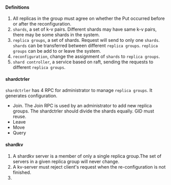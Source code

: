 

#### Definitions

1. All replicas in the group must agree on whether the Put occurred before or after the reconfiguration.
2. `shards`, a set of k-v pairs. Different shards may have same k-v pairs, there may be some shards in the system.
3. `replica groups`, a set of shards. Request will send to only one `shards`. `shards` can be transferred between different `replica groups`. `replica groups` can be add to or leave the system.
4. `reconfiguration`, change the assignment of `shards` to `replica groups`.
5. `shard controller`, a service based on raft,  sending the requests to different `replica groups`.

#### shardctrler

`shardctrler` has 4 RPC for administrator to manage `replica groups`. It generates configuration. 

- Join. The Join RPC is used by an administrator to add new replica groups. The shardctrler should divide the shards equally. GID must reuse.
- Leave
- Move
- Query

#### shardkv
1. A shardkv server is a member of only a single replica group.The set of servers in a given replica group will never change.
2. A kv-server must reject client's request when the re-configuration is not finished.
3. 
